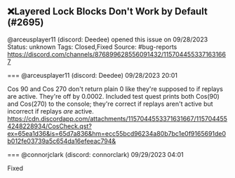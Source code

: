 ## ❌Layered Lock Blocks Don't Work by Default (#2695)
@arceusplayer11 (discord: Deedee) opened this issue on 09/28/2023
Status: unknown
Tags: Closed,Fixed
Source: #bug-reports https://discord.com/channels/876899628556091432/1157044553371631667


=== @arceusplayer11 (discord: Deedee) 09/28/2023 20:01

Cos 90 and Cos 270 don't return plain 0 like they're supposed to if replays are active. They're off by 0.0002. Included test quest prints both Cos(90) and Cos(270) to the console; they're correct if replays aren't active but incorrect if replays *are* active.
https://cdn.discordapp.com/attachments/1157044553371631667/1157044554248228934/CosCheck.qst?ex=65ea1d36&is=65d7a836&hm=ecc55bcd96234a80b7bc1e0f9165691de0b012fe03739a5c654da16efeeac794&

=== @connorjclark (discord: connorclark) 09/29/2023 04:01

Fixed
